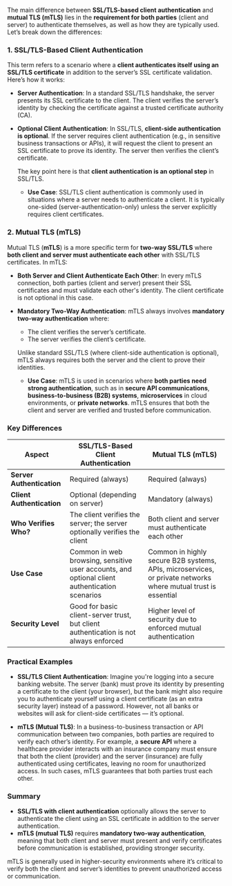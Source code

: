 The main difference between **SSL/TLS-based client authentication** and **mutual TLS (mTLS)** lies in the **requirement for both parties** (client and server) to authenticate themselves, as well as how they are typically used. Let’s break down the differences:

### 1. **SSL/TLS-Based Client Authentication**
This term refers to a scenario where a **client authenticates itself using an SSL/TLS certificate** in addition to the server’s SSL certificate validation. Here’s how it works:

- **Server Authentication**: In a standard SSL/TLS handshake, the server presents its SSL certificate to the client. The client verifies the server’s identity by checking the certificate against a trusted certificate authority (CA).
- **Optional Client Authentication**: In SSL/TLS, **client-side authentication is optional**. If the server requires client authentication (e.g., in sensitive business transactions or APIs), it will request the client to present an SSL certificate to prove its identity. The server then verifies the client’s certificate.
  
   The key point here is that **client authentication is an optional step** in SSL/TLS.

   - **Use Case**: SSL/TLS client authentication is commonly used in situations where a server needs to authenticate a client. It is typically one-sided (server-authentication-only) unless the server explicitly requires client certificates.

### 2. **Mutual TLS (mTLS)**
Mutual TLS (**mTLS**) is a more specific term for **two-way SSL/TLS** where **both client and server must authenticate each other** with SSL/TLS certificates. In mTLS:

- **Both Server and Client Authenticate Each Other**: In every mTLS connection, both parties (client and server) present their SSL certificates and must validate each other's identity. The client certificate is not optional in this case.
- **Mandatory Two-Way Authentication**: mTLS always involves **mandatory two-way authentication** where:
  - The client verifies the server’s certificate.
  - The server verifies the client’s certificate.
  
   Unlike standard SSL/TLS (where client-side authentication is optional), mTLS always requires both the server and the client to prove their identities.

   - **Use Case**: mTLS is used in scenarios where **both parties need strong authentication**, such as in **secure API communications**, **business-to-business (B2B) systems**, **microservices** in cloud environments, or **private networks**. mTLS ensures that both the client and server are verified and trusted before communication.

### Key Differences

| Aspect                         | SSL/TLS-Based Client Authentication | Mutual TLS (mTLS)                      |
|---------------------------------|-------------------------------------|----------------------------------------|
| **Server Authentication**       | Required (always)                   | Required (always)                      |
| **Client Authentication**       | Optional (depending on server)      | Mandatory (always)                     |
| **Who Verifies Who?**           | The client verifies the server; the server optionally verifies the client | Both client and server must authenticate each other |
| **Use Case**                    | Common in web browsing, sensitive user accounts, and optional client authentication scenarios | Common in highly secure B2B systems, APIs, microservices, or private networks where mutual trust is essential |
| **Security Level**              | Good for basic client-server trust, but client authentication is not always enforced | Higher level of security due to enforced mutual authentication |

### Practical Examples

- **SSL/TLS Client Authentication**: Imagine you're logging into a secure banking website. The server (bank) must prove its identity by presenting a certificate to the client (your browser), but the bank might also require you to authenticate yourself using a client certificate (as an extra security layer) instead of a password. However, not all banks or websites will ask for client-side certificates — it’s optional.
  
- **mTLS (Mutual TLS)**: In a business-to-business transaction or API communication between two companies, both parties are required to verify each other’s identity. For example, a **secure API** where a healthcare provider interacts with an insurance company must ensure that both the client (provider) and the server (insurance) are fully authenticated using certificates, leaving no room for unauthorized access. In such cases, mTLS guarantees that both parties trust each other.

### Summary

- **SSL/TLS with client authentication** optionally allows the server to authenticate the client using an SSL certificate in addition to the server authentication.
- **mTLS (mutual TLS)** requires **mandatory two-way authentication**, meaning that both client and server must present and verify certificates before communication is established, providing stronger security.

mTLS is generally used in higher-security environments where it’s critical to verify both the client and server’s identities to prevent unauthorized access or communication.
